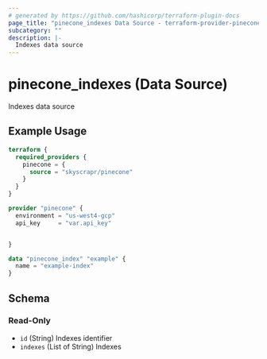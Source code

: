 ```yaml
---
# generated by https://github.com/hashicorp/terraform-plugin-docs
page_title: "pinecone_indexes Data Source - terraform-provider-pinecone"
subcategory: ""
description: |-
  Indexes data source
---
```


# pinecone_indexes (Data Source)

Indexes data source

## Example Usage

```terraform
terraform {
  required_providers {
    pinecone = {
      source = "skyscrapr/pinecone"
    }
  }
}

provider "pinecone" {
  environment = "us-west4-gcp"
  api_key     = "var.api_key"


}

data "pinecone_index" "example" {
  name = "example-index"
}
```

<!-- schema generated by tfplugindocs -->
## Schema

### Read-Only

- `id` (String) Indexes identifier
- `indexes` (List of String) Indexes

